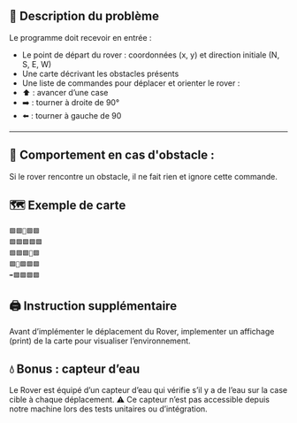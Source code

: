  ## 🎳 Description du problème
Le programme doit recevoir en entrée :
- Le point de départ du rover : coordonnées (x, y) et direction initiale (N, S, E, W)
- Une carte décrivant les obstacles présents
- Une liste de commandes pour déplacer et orienter le rover :
- ⬆️ : avancer d’une case
- ➡️ : tourner à droite de 90°
- ⬅️ : tourner à gauche de 90

---
## 🧱 Comportement en cas d'obstacle :
Si le rover rencontre un obstacle, il ne fait rien et ignore cette commande.

## 🗺️ Exemple de carte

```
🟩🟩🌳🟩🟩
🟩🟩🟩🟩🟩
🟩🟩🟩🌳🟩
🟩🌳🟩🟩🟩
➡️🟩🟩🟩🟩
```

## 🖨️ Instruction supplémentaire
Avant d’implémenter le déplacement du Rover, implementer  un affichage (print) de la carte pour visualiser l’environnement.

## 💧 Bonus : capteur d’eau
Le Rover est équipé d’un capteur d’eau qui vérifie s’il y a de l’eau sur la case cible à chaque déplacement.
⚠️ Ce capteur n’est pas accessible depuis notre machine lors des tests unitaires ou d’intégration.


